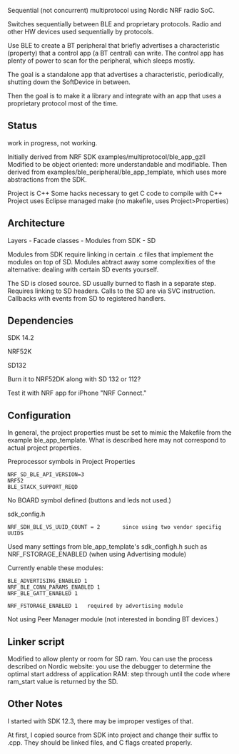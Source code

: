 
Sequential (not concurrent) multiprotocol using Nordic NRF radio SoC.

Switches sequentially between BLE and proprietary protocols.
Radio and other HW devices used sequentially by protocols.

Use BLE to create a BT peripheral that briefly advertises a characteristic (property)
that a control app (a BT central) can write.
The control app has plenty of power to scan for the peripheral, which sleeps mostly.

The goal is a standalone app that advertises a characteristic, periodically,
shutting down the SoftDevice in between.

Then the goal is to make it a library
and integrate with an app that uses a proprietary protocol most of the time.

Status
-

 work in progress, not working.

Initially derived from NRF SDK examples/multiprotocol/ble_app_gzll
Modified to be object oriented: more understandable and modifiable.
Then derived from examples/ble_peripheral/ble_app_template, which uses more abstractions from the SDK.

Project is C++
Some hacks necessary to get C code to compile with C++
Project uses Eclipse managed make (no makefile, uses Project>Properties)

Architecture
-

Layers
    - Facade classes
    - Modules from SDK
    - SD
    
Modules from SDK require linking in certain .c files that implement the modules on top of SD.  Modules abtract away some complexities of the alternative: dealing with certain SD events yourself.

The SD is closed source.  SD usually burned to flash in a separate step.  Requires linking to SD headers.  Calls to the SD are via SVC instruction.  Callbacks with events from SD to registered handlers.


Dependencies
-

SDK 14.2

NRF52K

SD132

Burn it to NRF52DK along with SD 132 or 112?

Test it with NRF app for iPhone "NRF Connect."



Configuration
-

In general, the project properties must be set to mimic the Makefile from the example ble_app_template.
What is described here may not correspond to actual project properties.

Preprocessor symbols in Project Properties

    NRF_SD_BLE_API_VERSION=3
    NRF52
    BLE_STACK_SUPPORT_REQD

No BOARD symbol defined (buttons and leds not used.)


sdk_config.h

    NRF_SDH_BLE_VS_UUID_COUNT = 2       since using two vendor specifig UUIDS

Used many settings from ble_app_template's sdk_configh.h
such as NRF_FSTORAGE_ENABLED (when using Advertising module)

Currently enable these modules:


    BLE_ADVERTISING_ENABLED 1
    NRF_BLE_CONN_PARAMS_ENABLED 1
    NRF_BLE_GATT_ENABLED 1
    
    NRF_FSTORAGE_ENABLED 1	 required by advertising module
    
Not using Peer Manager module (not interested in bonding BT devices.)
    
    


Linker script
-

Modified to allow plenty or room for SD ram.
You can use the process described on Nordic website: you use the debugger to determine the optimal start address of application RAM: step through until the code where ram_start value is returned by the SD.


Other Notes
-

I started with SDK 12.3, there may be improper vestiges of that.

At first, I copied source from SDK into project and change their suffix to .cpp.
They should be linked files, and C flags created properly.

